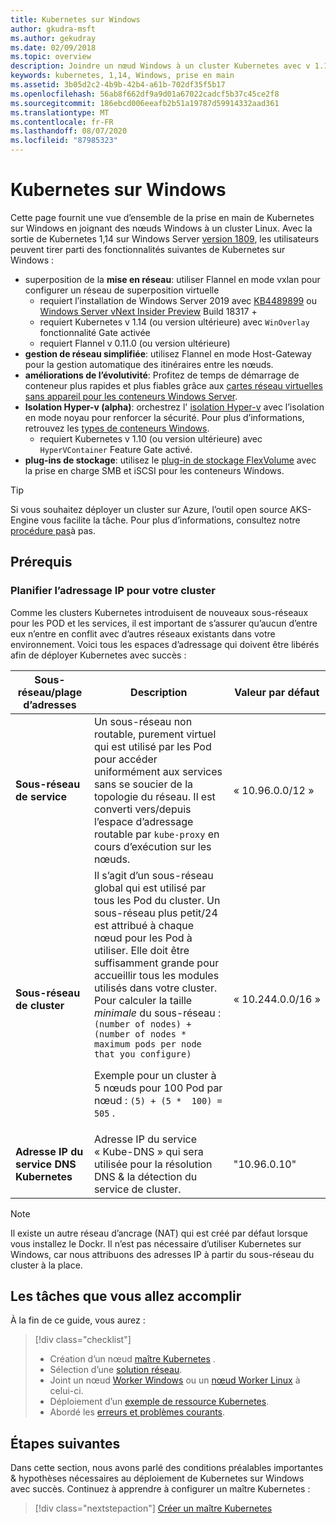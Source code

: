 ```yaml
---
title: Kubernetes sur Windows
author: gkudra-msft
ms.author: gekudray
ms.date: 02/09/2018
ms.topic: overview
description: Joindre un nœud Windows à un cluster Kubernetes avec v 1.14.
keywords: kubernetes, 1,14, Windows, prise en main
ms.assetid: 3b05d2c2-4b9b-42b4-a61b-702df35f5b17
ms.openlocfilehash: 56ab8f662df9a9d01a67022cadcf5b37c45ce2f8
ms.sourcegitcommit: 186ebcd006eeafb2b51a19787d59914332aad361
ms.translationtype: MT
ms.contentlocale: fr-FR
ms.lasthandoff: 08/07/2020
ms.locfileid: "87985323"
---
```

# <a name="kubernetes-on-windows"></a>Kubernetes sur Windows

Cette page fournit une vue d’ensemble de la prise en main de Kubernetes sur Windows en joignant des nœuds Windows à un cluster Linux. Avec la sortie de Kubernetes 1,14 sur Windows Server [version 1809](https://docs.microsoft.com/windows-server/get-started/whats-new-in-windows-server-1809#container-networking-with-kubernetes), les utilisateurs peuvent tirer parti des fonctionnalités suivantes de Kubernetes sur Windows :

- superposition de la **mise en réseau**: utiliser Flannel en mode vxlan pour configurer un réseau de superposition virtuelle
    - requiert l’installation de Windows Server 2019 avec [KB4489899](https://support.microsoft.com/help/4489899) ou [Windows Server vNext Insider Preview](https://blogs.windows.com/windowsexperience/tag/windows-insider-program/) Build 18317 +
    - requiert Kubernetes v 1.14 (ou version ultérieure) avec `WinOverlay` fonctionnalité Gate activée
    - requiert Flannel v 0.11.0 (ou version ultérieure)
- **gestion de réseau simplifiée**: utilisez Flannel en mode Host-Gateway pour la gestion automatique des itinéraires entre les nœuds.
- **améliorations de l’évolutivité**: Profitez de temps de démarrage de conteneur plus rapides et plus fiables grâce aux [cartes réseau virtuelles sans appareil pour les conteneurs Windows Server](https://techcommunity.microsoft.com/t5/Networking-Blog/Network-start-up-and-performance-improvements-in-Windows-10/ba-p/339716).
- **Isolation Hyper-v (alpha)**: orchestrez l' [isolation Hyper-v](https://kubernetes.io/docs/getting-started-guides/windows/#hyper-v-containers) avec l’isolation en mode noyau pour renforcer la sécurité. Pour plus d’informations, retrouvez les [types de conteneurs Windows](https://docs.microsoft.com/virtualization/windowscontainers/about/#windows-container-types).
    - requiert Kubernetes v 1.10 (ou version ultérieure) avec `HyperVContainer` Feature Gate activé.
- **plug-ins de stockage**: utilisez le [plug-in de stockage FlexVolume](https://github.com/Microsoft/K8s-Storage-Plugins) avec la prise en charge SMB et iSCSI pour les conteneurs Windows.

>[!TIP]
>Si vous souhaitez déployer un cluster sur Azure, l’outil open source AKS-Engine vous facilite la tâche. Pour plus d’informations, consultez notre [procédure pas](https://github.com/Azure/aks-engine/blob/master/docs/topics/windows.md)à pas.

## <a name="prerequisites"></a>Prérequis

### <a name="plan-ip-addressing-for-your-cluster"></a>Planifier l’adressage IP pour votre cluster

<a name="definitions"></a>Comme les clusters Kubernetes introduisent de nouveaux sous-réseaux pour les POD et les services, il est important de s’assurer qu’aucun d’entre eux n’entre en conflit avec d’autres réseaux existants dans votre environnement. Voici tous les espaces d’adressage qui doivent être libérés afin de déployer Kubernetes avec succès :

| Sous-réseau/plage d’adresses | Description | Valeur par défaut |
| --------- | ------------- | ------------- |
| <a name="service-subnet-def"></a>**Sous-réseau de service** | Un sous-réseau non routable, purement virtuel qui est utilisé par les Pod pour accéder uniformément aux services sans se soucier de la topologie du réseau. Il est converti vers/depuis l’espace d’adressage routable par `kube-proxy` en cours d’exécution sur les nœuds. | « 10.96.0.0/12 » |
| <a name="cluster-subnet-def"></a>**Sous-réseau de cluster** |  Il s’agit d’un sous-réseau global qui est utilisé par tous les Pod du cluster. Un sous-réseau plus petit/24 est attribué à chaque nœud pour les Pod à utiliser. Elle doit être suffisamment grande pour accueillir tous les modules utilisés dans votre cluster. Pour calculer la taille *minimale* du sous-réseau : `(number of nodes) + (number of nodes * maximum pods per node that you configure)` <p/>Exemple pour un cluster à 5 nœuds pour 100 Pod par nœud : `(5) + (5 *  100) = 505` .  | « 10.244.0.0/16 » |
| **Adresse IP du service DNS Kubernetes** | Adresse IP du service « Kube-DNS » qui sera utilisée pour la résolution DNS & la détection du service de cluster. | "10.96.0.10" |

> [!NOTE]
> Il existe un autre réseau d’ancrage (NAT) qui est créé par défaut lorsque vous installez le Dockr. Il n’est pas nécessaire d’utiliser Kubernetes sur Windows, car nous attribuons des adresses IP à partir du sous-réseau du cluster à la place.

## <a name="what-you-will-accomplish"></a>Les tâches que vous allez accomplir

À la fin de ce guide, vous aurez :

> [!div class="checklist"]
> * Création d’un nœud [maître Kubernetes](./creating-a-linux-master.md) .
> * Sélection d’une [solution réseau](./network-topologies.md).
> * Joint un nœud [Worker Windows](./joining-windows-workers.md) ou un [nœud Worker Linux](./joining-linux-workers.md) à celui-ci.
> * Déploiement d’un [exemple de ressource Kubernetes](./deploying-resources.md).
> * Abordé les [erreurs et problèmes courants](./common-problems.md).

## <a name="next-steps"></a>Étapes suivantes

Dans cette section, nous avons parlé des conditions préalables importantes & hypothèses nécessaires au déploiement de Kubernetes sur Windows avec succès. Continuez à apprendre à configurer un maître Kubernetes :

>[!div class="nextstepaction"]
>[Créer un maître Kubernetes](./creating-a-linux-master.md)